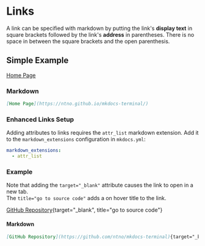 # Links
A link can be specified with markdown by putting the link's **display text** in square brackets followed by the link's **address** in parentheses.  There is no space in between the square brackets and the open parenthesis.

## Simple Example

[Home Page](https://ntno.github.io/mkdocs-terminal/)

### Markdown
```markdown
[Home Page](https://ntno.github.io/mkdocs-terminal/)
```

### Enhanced Links Setup

Adding attributes to links requires the `attr_list` markdown extension.  Add it to the `markdown_extensions` configuration in `mkdocs.yml`:

```yaml
markdown_extensions:
  - attr_list
```

### Example
Note that adding the `target="_blank"` attribute causes the link to open in a new tab.  
The `title="go to source code"` adds a on hover title to the link.


[GitHub Repository](https://github.com/ntno/mkdocs-terminal){target="_blank", title="go to source code"}


#### Markdown
```markdown
[GitHub Repository](https://github.com/ntno/mkdocs-terminal){target="_blank", title="go to source code"}
```